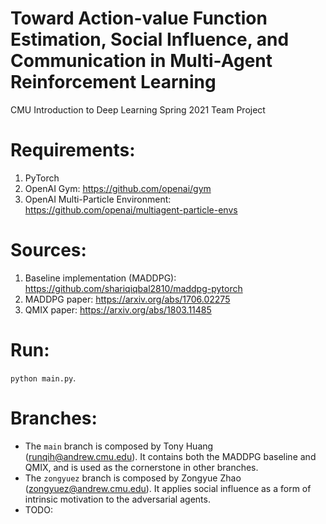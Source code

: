 # Toward Action-value Function Estimation, Social Influence, and Communication in Multi-Agent Reinforcement Learning
CMU Introduction to Deep Learning Spring 2021 Team Project

# Requirements:
1. PyTorch
2. OpenAI Gym: https://github.com/openai/gym
3. OpenAI Multi-Particle Environment: https://github.com/openai/multiagent-particle-envs

# Sources:
1. Baseline implementation (MADDPG): https://github.com/shariqiqbal2810/maddpg-pytorch
2. MADDPG paper: https://arxiv.org/abs/1706.02275
3. QMIX paper: https://arxiv.org/abs/1803.11485

# Run:

`python main.py`.

# Branches:
- The `main` branch is composed by Tony Huang (runqih@andrew.cmu.edu). It contains both the MADDPG baseline and QMIX, and is used as the cornerstone in other branches.
- The `zongyuez` branch is composed by Zongyue Zhao (zongyuez@andrew.cmu.edu). It applies social influence as a form of intrinsic motivation to the adversarial agents.
- TODO:
